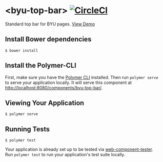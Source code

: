 # \<byu-top-bar\> [![CircleCI](https://circleci.com/gh/ThatJoeMoore/byu-top-bar.svg?style=shield)](https://circleci.com/gh/ThatJoeMoore/byu-top-bar)

Standard top bar for BYU pages.  [View Demo](https://thatjoemoore.github.io/byu-top-bar/components/byu-top-bar/demo/index.html)

## Install Bower dependencies

```
$ bower install
```

## Install the Polymer-CLI

First, make sure you have the [Polymer CLI](https://www.npmjs.com/package/polymer-cli) installed. Then run `polymer serve` to serve your application locally.  It will serve this component at [http://localhost:8080/components/byu-top-bar/](http://localhost:8080/components/byu-top-bar).

## Viewing Your Application

```
$ polymer serve
```

## Running Tests

```
$ polymer test
```

Your application is already set up to be tested via [web-component-tester](https://github.com/Polymer/web-component-tester). Run `polymer test` to run your application's test suite locally.
